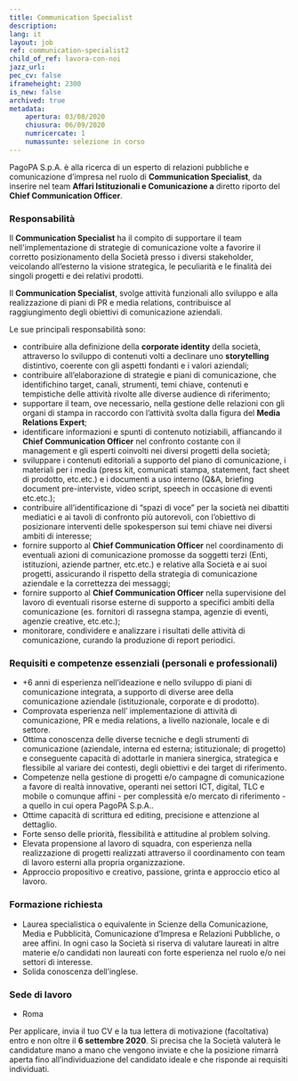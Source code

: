 ```yaml
---
title: Communication Specialist
description:
lang: it
layout: job
ref: communication-specialist2
child_of_ref: lavora-con-noi
jazz_url: 
pec_cv: false
iframeheight: 2300
is_new: false
archived: true
metadata:
    apertura: 03/08/2020
    chiusura: 06/09/2020
    numricercate: 1
    numassunte: selezione in corso
---
```


PagoPA S.p.A. è alla ricerca di un esperto di relazioni pubbliche e comunicazione d’impresa nel ruolo di __Communication Specialist__, da inserire nel team **Affari Istituzionali e Comunicazione a** diretto riporto del __Chief Communication Officer__. 

### Responsabilità

Il __Communication Specialist__ ha il compito di supportare il team nell'implementazione di strategie di comunicazione volte a favorire il corretto posizionamento della Società presso i diversi stakeholder, veicolando all’esterno la visione strategica, le peculiarità e le finalità dei singoli progetti e dei relativi prodotti.

Il __Communication Specialist__,  svolge attività funzionali allo sviluppo e alla realizzazione di piani di PR e media relations, contribuisce al raggiungimento degli obiettivi di comunicazione aziendali.

Le sue principali responsabilità sono:
- contribuire alla definizione della __corporate identity__ della società, attraverso lo sviluppo di contenuti volti a declinare uno __storytelling__ distintivo, coerente con gli aspetti fondanti e i valori aziendali;
- contribuire all’elaborazione di strategie e piani di comunicazione, che identifichino target, canali, strumenti, temi chiave, contenuti e tempistiche delle attività rivolte alle diverse audience di riferimento;  
- supportare il team, ove necessario,  nella gestione delle relazioni con gli organi di stampa in raccordo con l’attività svolta dalla figura del __Media Relations Expert__;
- identificare informazioni e spunti di contenuto notiziabili, affiancando il __Chief Communication Officer__ nel confronto costante con il management e gli esperti coinvolti nei diversi progetti della società;
- sviluppare i contenuti editoriali a supporto del piano di comunicazione, i materiali per i media (press kit, comunicati stampa, statement, fact sheet di prodotto, etc.etc.) e i documenti a uso interno (Q&A, briefing document pre-interviste, video script, speech in occasione di eventi etc.etc.);
- contribuire all’identificazione di “spazi di voce” per la società nei dibattiti mediatici e ai tavoli di confronto più autorevoli, con l’obiettivo di posizionare interventi delle spokesperson sui temi chiave nei diversi ambiti di interesse;
- fornire supporto al __Chief Communication Officer__ nel coordinamento  di eventuali azioni di comunicazione promosse da soggetti terzi (Enti, istituzioni, aziende partner, etc.etc.) e relative alla Società e ai suoi progetti, assicurando il rispetto della strategia di comunicazione aziendale e la correttezza dei messaggi;
- fornire supporto al __Chief Communication Officer__ nella  supervisione del lavoro di eventuali risorse esterne di supporto a specifici ambiti della comunicazione (es. fornitori di rassegna stampa, agenzie di eventi, agenzie creative, etc.etc.); 
- monitorare, condividere e analizzare i risultati delle attività di comunicazione, curando la produzione di report periodici.

### Requisiti e competenze essenziali (personali e professionali)
- +6 anni di esperienza nell’ideazione e nello sviluppo di piani di comunicazione integrata, a supporto di diverse aree della comunicazione aziendale (istituzionale, corporate e di prodotto). 
- Comprovata esperienza nell’ implementazione di attività di comunicazione, PR e media relations, a livello nazionale, locale e di settore. 
- Ottima conoscenza delle diverse tecniche e degli strumenti di comunicazione (aziendale, interna ed esterna; istituzionale; di progetto) e conseguente capacità di adottarle in maniera sinergica, strategica e flessibile al variare dei contesti, degli obiettivi e dei target di riferimento.  
- Competenze nella gestione di progetti e/o campagne di comunicazione a favore di realtà innovative, operanti nei settori ICT, digital, TLC e mobile o comunque affini - per complessità e/o mercato di riferimento - a quello in cui opera PagoPA S.p.A..  
- Ottime capacità di scrittura ed editing, precisione e attenzione al dettaglio.
- Forte senso delle priorità, flessibilità e attitudine al problem solving. 
- Elevata propensione al lavoro di squadra, con esperienza nella realizzazione di progetti realizzati attraverso il coordinamento con team di lavoro esterni alla propria organizzazione.
- Approccio propositivo e creativo, passione, grinta e approccio etico al lavoro.

### Formazione richiesta
- Laurea specialistica o equivalente in Scienze della Comunicazione, Media e Pubblicità, Comunicazione d’Impresa e Relazioni Pubbliche, o aree affini. In ogni caso la Società si riserva di valutare laureati in altre materie e/o candidati non laureati con forte esperienza nel ruolo e/o nei settori di interesse.
- Solida conoscenza dell’inglese.

### Sede di lavoro
- Roma

Per applicare, invia il tuo CV e la tua lettera di motivazione (facoltativa) entro e non oltre il **6 settembre 2020**. Si precisa che la Società valuterà le candidature mano a mano che vengono inviate e che la posizione rimarrà aperta fino all’individuazione del candidato ideale e che risponde ai requisiti individuati.

